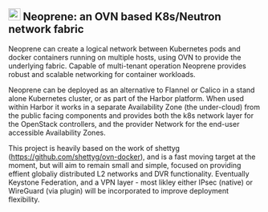 
<img src="https://raw.githubusercontent.com/driftyco/ionicons/master/png/512/network.png" width="24">  Neoprene: an OVN based K8s/Neutron network fabric
-----------------------------------------

Neoprene can create a logical network between Kubernetes pods and docker containers 
running on multiple hosts, using OVN to provide the underlying fabric. Capable of
multi-tenant operation Neoprene provides robust and scalable networking for container
workloads.

Neoprene can be deployed as an alternative to Flannel or Calico in a stand alone
Kubernetes cluster, or as part of the Harbor platform. When used within Harbor it
works in a separate Availability Zone (the under-cloud) from the public facing components
and provides both the k8s network layer for the OpenStack controllers, and the provider
Network for the end-user accessible Availability Zones.

This project is heavily based on the work of shettyg (https://github.com/shettyg/ovn-docker),
and is a fast moving target at the moment, but will aim to remain small and simple, focused on
providing effient globaliy distributed L2 networks and DVR functionality. Eventually Keystone
Federation, and a VPN layer - most likley either IPsec (native) or WireGuard (via plugin) will
be incorporated to improve deployment flexibility.
